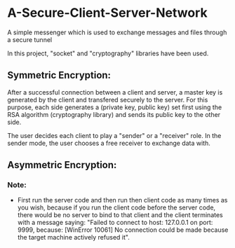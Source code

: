 # A-Secure-Client-Server-Network
A simple messenger which is used to exchange messages and files through a secure tunnel

In this project, "socket" and "cryptography" libraries have been used.

## Symmetric Encryption:
After a successful connection between a client and server, a master key is generated by the client and transfered securely to the server. For this purpose, each side generates a (private key, public key) set first using the RSA algorithm (cryptography library) and sends its public key to the other side.

The user decides each client to play a "sender" or a "receiver" role. In the sender mode, the user chooses a free receiver to exchange data with.


## Asymmetric Encryption:

### Note:
- First run the server code and then run then client code as many times as you wish, because if you run the client code before the server code, there would be no server to bind to that client and the client terminates with a message saying: "Failed to connect to host: 127.0.0.1 on port: 9999, because: [WinError 10061] No connection could be made because the target machine actively refused it".
